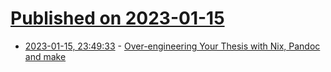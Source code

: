 # [Published on 2023-01-15](index.md)

* [2023-01-15, 23:49:33](https://lobste.rs/s/vforxs/over_engineering_your_thesis_with_nix) - [Over-engineering Your Thesis with Nix, Pandoc and make](https://pascal.jungblut.me/posts/overengineering-thesis-template/)
